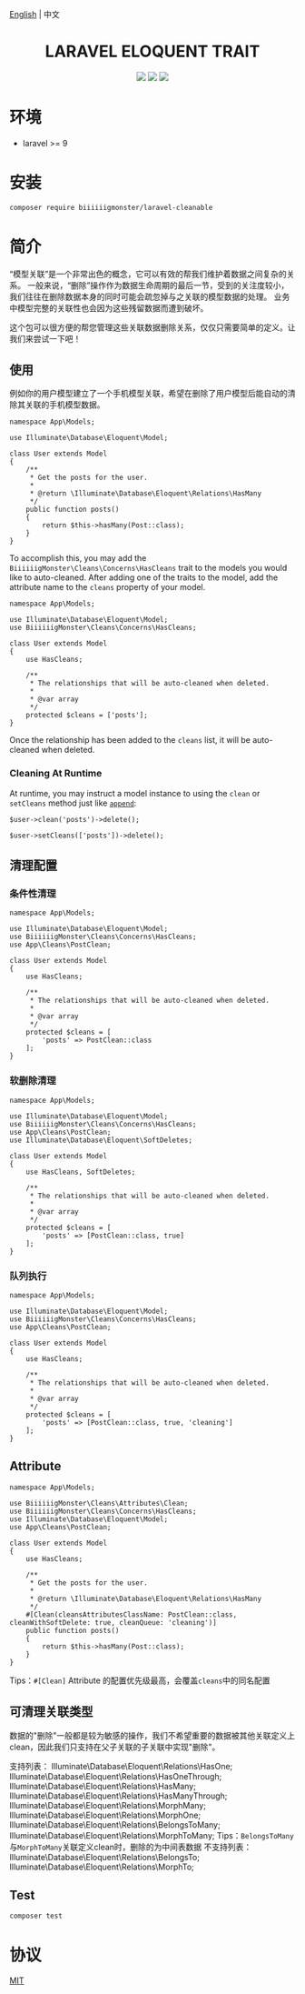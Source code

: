 [English](./README.md) | 中文

<div align="center">

# LARAVEL ELOQUENT TRAIT

<p>
    <a href="https://github.com/biiiiiigmonster/laravel-cleanable/blob/master/LICENSE"><img src="https://img.shields.io/badge/license-MIT-7389D8.svg?style=flat" ></a>
    <a href="https://github.com/biiiiiigmonster/laravel-cleanable/releases" ><img src="https://img.shields.io/github/release/biiiiiigmonster/laravel-cleanable.svg?color=4099DE" /></a> 
    <a href="https://packagist.org/packages/biiiiiigmonster/laravel-cleanable"><img src="https://img.shields.io/packagist/dt/biiiiiigmonster/laravel-cleanable.svg?color=" /></a> 
</p>

</div>



# 环境

- laravel >= 9


# 安装

```bash
composer require biiiiiigmonster/laravel-cleanable
```

# 简介
“模型关联”是一个非常出色的概念，它可以有效的帮我们维护着数据之间复杂的关系。
一般来说，“删除”操作作为数据生命周期的最后一节，受到的关注度较小，我们往往在删除数据本身的同时可能会疏忽掉与之关联的模型数据的处理。
业务中模型完整的关联性也会因为这些残留数据而遭到破坏。

这个包可以很方便的帮您管理这些关联数据删除关系，仅仅只需要简单的定义。让我们来尝试一下吧！

## 使用
例如你的用户模型建立了一个手机模型关联，希望在删除了用户模型后能自动的清除其关联的手机模型数据。

```injectablephp
namespace App\Models;

use Illuminate\Database\Eloquent\Model;

class User extends Model
{    
    /**
     * Get the posts for the user.
     *
     * @return \Illuminate\Database\Eloquent\Relations\HasMany
     */
    public function posts()
    {
        return $this->hasMany(Post::class);
    }
}
```
To accomplish this, you may add the `BiiiiiigMonster\Cleans\Concerns\HasCleans` trait to the models you would like to auto-cleaned.
After adding one of the traits to the model, add the attribute name to the `cleans` property of your model.
```injectablephp
namespace App\Models;

use Illuminate\Database\Eloquent\Model;
use BiiiiiigMonster\Cleans\Concerns\HasCleans;

class User extends Model
{
    use HasCleans;
    
    /**
     * The relationships that will be auto-cleaned when deleted.
     * 
     * @var array 
     */
    protected $cleans = ['posts'];
}
```
Once the relationship has been added to the `cleans` list, it will be auto-cleaned when deleted.

### Cleaning At Runtime
At runtime, you may instruct a model instance to using the `clean` or `setCleans` method just like [`append`](https://laravel.com/docs/9.x/eloquent-serialization#appending-at-run-time):
```injectablephp
$user->clean('posts')->delete();

$user->setCleans(['posts'])->delete();
```

## 清理配置
### 条件性清理
```injectablephp
namespace App\Models;

use Illuminate\Database\Eloquent\Model;
use BiiiiiigMonster\Cleans\Concerns\HasCleans;
use App\Cleans\PostClean;

class User extends Model
{
    use HasCleans;
    
    /**
     * The relationships that will be auto-cleaned when deleted.
     * 
     * @var array 
     */
    protected $cleans = [
        'posts' => PostClean::class
    ];
}
```

### 软删除清理
```injectablephp
namespace App\Models;

use Illuminate\Database\Eloquent\Model;
use BiiiiiigMonster\Cleans\Concerns\HasCleans;
use App\Cleans\PostClean;
use Illuminate\Database\Eloquent\SoftDeletes;

class User extends Model
{
    use HasCleans, SoftDeletes;
    
    /**
     * The relationships that will be auto-cleaned when deleted.
     * 
     * @var array 
     */
    protected $cleans = [
        'posts' => [PostClean::class, true]
    ];
}
```

### 队列执行
```injectablephp
namespace App\Models;

use Illuminate\Database\Eloquent\Model;
use BiiiiiigMonster\Cleans\Concerns\HasCleans;
use App\Cleans\PostClean;

class User extends Model
{
    use HasCleans;
    
    /**
     * The relationships that will be auto-cleaned when deleted.
     * 
     * @var array 
     */
    protected $cleans = [
        'posts' => [PostClean::class, true, 'cleaning']
    ];
}
```

## Attribute
```injectablephp
namespace App\Models;

use BiiiiiigMonster\Cleans\Attributes\Clean;
use BiiiiiigMonster\Cleans\Concerns\HasCleans;
use Illuminate\Database\Eloquent\Model;
use App\Cleans\PostClean;

class User extends Model
{
    use HasCleans;
        
    /**
     * Get the posts for the user.
     *
     * @return \Illuminate\Database\Eloquent\Relations\HasMany
     */
    #[Clean(cleansAttributesClassName: PostClean::class, cleanWithSoftDelete: true, cleanQueue: 'cleaning')] 
    public function posts()
    {
        return $this->hasMany(Post::class);
    }
}
```
Tips：`#[Clean]` Attribute 的配置优先级最高，会覆盖`cleans`中的同名配置

## 可清理关联类型
数据的"删除"一般都是较为敏感的操作，我们不希望重要的数据被其他关联定义上clean，因此我们只支持在父子关联的子关联中实现"删除"。

支持列表：
Illuminate\Database\Eloquent\Relations\HasOne;
Illuminate\Database\Eloquent\Relations\HasOneThrough;
Illuminate\Database\Eloquent\Relations\HasMany;
Illuminate\Database\Eloquent\Relations\HasManyThrough;
Illuminate\Database\Eloquent\Relations\MorphMany;
Illuminate\Database\Eloquent\Relations\MorphOne;
Illuminate\Database\Eloquent\Relations\BelongsToMany;
Illuminate\Database\Eloquent\Relations\MorphToMany;
Tips：`BelongsToMany`与`MorphToMany`关联定义clean时，删除的为中间表数据
不支持列表：
Illuminate\Database\Eloquent\Relations\BelongsTo;
Illuminate\Database\Eloquent\Relations\MorphTo;

## Test
```shell
composer test
```

# 协议
[MIT](./LICENSE)
